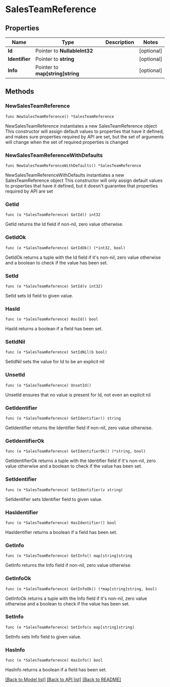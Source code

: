 # SalesTeamReference

## Properties

Name | Type | Description | Notes
------------ | ------------- | ------------- | -------------
**Id** | Pointer to **NullableInt32** |  | [optional] 
**Identifier** | Pointer to **string** |  | [optional] 
**Info** | Pointer to **map[string]string** |  | [optional] 

## Methods

### NewSalesTeamReference

`func NewSalesTeamReference() *SalesTeamReference`

NewSalesTeamReference instantiates a new SalesTeamReference object
This constructor will assign default values to properties that have it defined,
and makes sure properties required by API are set, but the set of arguments
will change when the set of required properties is changed

### NewSalesTeamReferenceWithDefaults

`func NewSalesTeamReferenceWithDefaults() *SalesTeamReference`

NewSalesTeamReferenceWithDefaults instantiates a new SalesTeamReference object
This constructor will only assign default values to properties that have it defined,
but it doesn't guarantee that properties required by API are set

### GetId

`func (o *SalesTeamReference) GetId() int32`

GetId returns the Id field if non-nil, zero value otherwise.

### GetIdOk

`func (o *SalesTeamReference) GetIdOk() (*int32, bool)`

GetIdOk returns a tuple with the Id field if it's non-nil, zero value otherwise
and a boolean to check if the value has been set.

### SetId

`func (o *SalesTeamReference) SetId(v int32)`

SetId sets Id field to given value.

### HasId

`func (o *SalesTeamReference) HasId() bool`

HasId returns a boolean if a field has been set.

### SetIdNil

`func (o *SalesTeamReference) SetIdNil(b bool)`

 SetIdNil sets the value for Id to be an explicit nil

### UnsetId
`func (o *SalesTeamReference) UnsetId()`

UnsetId ensures that no value is present for Id, not even an explicit nil
### GetIdentifier

`func (o *SalesTeamReference) GetIdentifier() string`

GetIdentifier returns the Identifier field if non-nil, zero value otherwise.

### GetIdentifierOk

`func (o *SalesTeamReference) GetIdentifierOk() (*string, bool)`

GetIdentifierOk returns a tuple with the Identifier field if it's non-nil, zero value otherwise
and a boolean to check if the value has been set.

### SetIdentifier

`func (o *SalesTeamReference) SetIdentifier(v string)`

SetIdentifier sets Identifier field to given value.

### HasIdentifier

`func (o *SalesTeamReference) HasIdentifier() bool`

HasIdentifier returns a boolean if a field has been set.

### GetInfo

`func (o *SalesTeamReference) GetInfo() map[string]string`

GetInfo returns the Info field if non-nil, zero value otherwise.

### GetInfoOk

`func (o *SalesTeamReference) GetInfoOk() (*map[string]string, bool)`

GetInfoOk returns a tuple with the Info field if it's non-nil, zero value otherwise
and a boolean to check if the value has been set.

### SetInfo

`func (o *SalesTeamReference) SetInfo(v map[string]string)`

SetInfo sets Info field to given value.

### HasInfo

`func (o *SalesTeamReference) HasInfo() bool`

HasInfo returns a boolean if a field has been set.


[[Back to Model list]](../README.md#documentation-for-models) [[Back to API list]](../README.md#documentation-for-api-endpoints) [[Back to README]](../README.md)


